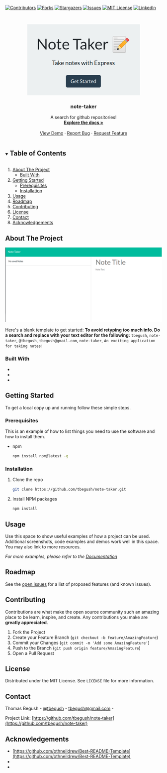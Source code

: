 <!--
*** Thanks for checking out the Best-README-Template. If you have a suggestion
*** that would make this better, please fork the repo and create a pull request
*** or simply open an issue with the tag "enhancement".
*** Thanks again! Now go create something AMAZING! :D
***
*** Forked from othneildrew/Best-README-Template
***
*** To avoid retyping too much info. Do a search and replace for the following:
*** github_username, repo_name, twitter_handle, email, project_title, project_description
*** tbegush, note-taker, @tbegush, tbegush@gmail.com, note-taker, A search for github repositories!
-->



<!-- PROJECT SHIELDS -->
<!--
*** I'm using markdown "reference style" links for readability.
*** Reference links are enclosed in brackets [ ] instead of parentheses ( ).
*** See the bottom of this document for the declaration of the reference variables
*** for contributors-url, forks-url, etc. This is an optional, concise syntax you may use.
*** https://www.markdownguide.org/basic-syntax/#reference-style-links
-->
[![Contributors][contributors-shield]][contributors-url]
[![Forks][forks-shield]][forks-url]
[![Stargazers][stars-shield]][stars-url]
[![Issues][issues-shield]][issues-url]
[![MIT License][license-shield]][license-url]
[![LinkedIn][linkedin-shield]][linkedin-url]



<!-- PROJECT LOGO -->
<br />
<p align="center">
  <a href="https://github.com/tbegush/note-taker">
    <img src="./note-taker-logo.png" alt="Logo" width="363" height=auto>
  </a>

  <h3 align="center">note-taker</h3>

  <p align="center">
    A search for github repositories!
    <br />
    <a href="https://github.com/tbegush/note-taker"><strong>Explore the docs »</strong></a>
    <br />
    <br />
    <a href="https://github.com/tbegush/note-taker">View Demo</a>
    ·
    <a href="https://github.com/tbegush/note-taker/issues">Report Bug</a>
    ·
    <a href="https://github.com/tbegush/note-taker/issues">Request Feature</a>
  </p>
</p>



<!-- TABLE OF CONTENTS -->
<details open="open">
  <summary><h2 style="display: inline-block">Table of Contents</h2></summary>
  <ol>
    <li>
      <a href="#about-the-project">About The Project</a>
      <ul>
        <li><a href="#built-with">Built With</a></li>
      </ul>
    </li>
    <li>
      <a href="#getting-started">Getting Started</a>
      <ul>
        <li><a href="#prerequisites">Prerequisites</a></li>
        <li><a href="#installation">Installation</a></li>
      </ul>
    </li>
    <li><a href="#usage">Usage</a></li>
    <li><a href="#roadmap">Roadmap</a></li>
    <li><a href="#contributing">Contributing</a></li>
    <li><a href="#license">License</a></li>
    <li><a href="#contact">Contact</a></li>
    <li><a href="#acknowledgements">Acknowledgements</a></li>
  </ol>
</details>



<!-- ABOUT THE PROJECT -->
## About The Project

![Note Taker App](/note-taker-screenshot.png)

Here's a blank template to get started:
**To avoid retyping too much info. Do a search and replace with your text editor for the following:**
`tbegush`, `note-taker`, `@tbegush`, `tbegush@gmail.com`, `note-taker`, `An exciting application for taking notes!`


### Built With

* []()
* []()
* []()



<!-- GETTING STARTED -->
## Getting Started

To get a local copy up and running follow these simple steps.

### Prerequisites

This is an example of how to list things you need to use the software and how to install them.
* npm
  ```sh
  npm install npm@latest -g
  ```

### Installation

1. Clone the repo
   ```sh
   git clone https://github.com/tbegush/note-taker.git
   ```
2. Install NPM packages
   ```sh
   npm install
   ```



<!-- USAGE EXAMPLES -->
## Usage

Use this space to show useful examples of how a project can be used. Additional screenshots, code examples and demos work well in this space. You may also link to more resources.

_For more examples, please refer to the [Documentation](https://example.com)_



<!-- ROADMAP -->
## Roadmap

See the [open issues](https://github.com/tbegush/note-taker/issues) for a list of proposed features (and known issues).



<!-- CONTRIBUTING -->
## Contributing

Contributions are what make the open source community such an amazing place to be learn, inspire, and create. Any contributions you make are **greatly appreciated**.

1. Fork the Project
2. Create your Feature Branch (`git checkout -b feature/AmazingFeature`)
3. Commit your Changes (`git commit -m 'Add some AmazingFeature'`)
4. Push to the Branch (`git push origin feature/AmazingFeature`)
5. Open a Pull Request

<!-- LICENSE -->
## License

Distributed under the MIT License. See `LICENSE` file for more information.

<!-- CONTACT -->
## Contact

Thomas Begush - [@tbegush](https://twitter.com/tbegush) - tbegush@gmail.com - 

Project Link: [https://github.com/tbegush/note-taker](https://github.com/tbegush/note-taker)



<!-- ACKNOWLEDGEMENTS -->
## Acknowledgements

* [https://github.com/othneildrew/Best-README-Template](https://github.com/othneildrew/Best-README-Template)
* []()
* []()

<!-- MARKDOWN LINKS & IMAGES -->
<!-- https://www.markdownguide.org/basic-syntax/#reference-style-links -->
[contributors-shield]: https://img.shields.io/github/contributors/tbegush/note-taker.svg?style=for-the-badge
[contributors-url]: https://github.com/tbegush/note-taker/graphs/contributors
[forks-shield]: https://img.shields.io/github/forks/tbegush/note-taker.svg?style=for-the-badge
[forks-url]: https://github.com/tbegush/note-taker/network/members
[stars-shield]: https://img.shields.io/github/stars/tbegush/note-taker.svg?style=for-the-badge
[stars-url]: https://github.com/tbegush/note-taker/stargazers
[issues-shield]: https://img.shields.io/github/issues/tbegush/note-taker.svg?style=for-the-badge
[issues-url]: https://github.com/tbegush/note-taker/issues
[license-shield]: https://img.shields.io/github/license/tbegush/note-taker.svg?style=for-the-badge
[license-url]: https://raw.githubusercontent.com/tbegush/note-taker/master/LICENSE
[linkedin-shield]: https://img.shields.io/badge/-LinkedIn-black.svg?style=for-the-badge&logo=linkedin&colorB=555
[linkedin-url]: https://linkedin.com/in/tbegush
